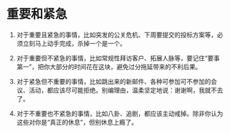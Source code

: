 # 重要和紧急
1. 对于重要且紧急的事情，比如突发的公关危机、下周要提交的投标方案等，必须立刻马上动手完成，杀掉一个是一个。

2. 对于重要但不紧急的事情，比如常规性拜访客户、拓展人脉等，要记住“要事第一”，把你大部分的时间花在这块，避免过分拖延带来的不利后果。

3. 对于紧急但不重要的事情，比如跳出来的新邮件、各种可参加可不参加的会议、活动，都应该尽可能拒绝。别编理由，温柔坚定地说：谢谢啊，我就不去了。

4. 对于不重要也不紧急的事情，比如八卦、追剧，都应该主动戒掉。除非你认为这些对你是“真正的休息”，但别休息上瘾了。
